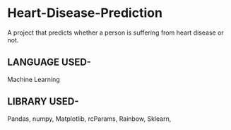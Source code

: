 # Heart-Disease-Prediction

A project that predicts whether a person is suffering from heart disease or not.

## LANGUAGE USED-
Machine Learning

## LIBRARY USED-
Pandas,
numpy,
Matplotlib,
rcParams,
Rainbow,
Sklearn,

